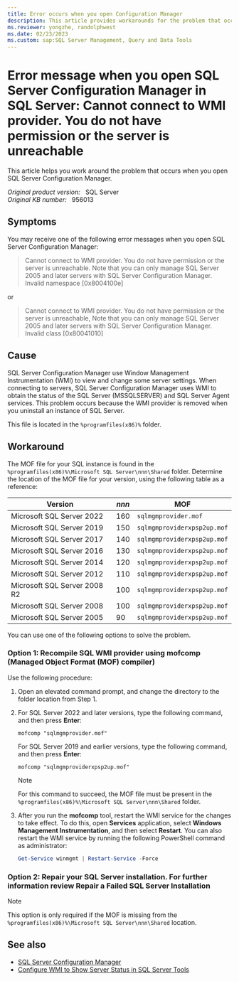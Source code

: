 ```yaml
---
title: Error occurs when you open Configuration Manager
description: This article provides workarounds for the problem that occurs when you open SQL Server Configuration Manager.
ms.reviewer: yongzhe, randolphwest
ms.date: 02/23/2023
ms.custom: sap:SQL Server Management, Query and Data Tools
---
```

# Error message when you open SQL Server Configuration Manager in SQL Server: Cannot connect to WMI provider. You do not have permission or the server is unreachable

This article helps you work around the problem that occurs when you open SQL Server Configuration Manager.

_Original product version:_ &nbsp; SQL Server  
_Original KB number:_ &nbsp; 956013

## Symptoms

You may receive one of the following error messages when you open SQL Server Configuration Manager:

> Cannot connect to WMI provider. You do not have permission or the server is unreachable. Note that you can only manage SQL Server 2005 and later servers with SQL Server Configuration Manager.  
> Invalid namespace [0x8004100e]

or

> Cannot connect to WMI provider. You do not have permission or the server is unreachable, Note that you can only manage SQL Server 2005 and later servers with SQL Server Configuration Manager.  
> Invalid class [0x80041010]

## Cause

SQL Server Configuration Manager use Window Management Instrumentation (WMI) to view and change some server settings. When connecting to servers, SQL Server Configuration Manager uses WMI to obtain the status of the SQL Server (MSSQLSERVER) and SQL Server Agent services. This problem occurs because the WMI provider is removed when you uninstall an instance of SQL Server.

This file is located in the `%programfiles(x86)%` folder.

## Workaround

The MOF file for your SQL instance is found in the `%programfiles(x86)%\Microsoft SQL Server\nnn\Shared` folder. Determine the location of the MOF file for your version, using the following table as a reference:

| Version | _nnn_ | MOF |
| --- | --- | --- |
| Microsoft SQL Server 2022 | 160 | `sqlmgmprovider.mof` |
| Microsoft SQL Server 2019 | 150 | `sqlmgmproviderxpsp2up.mof` |
| Microsoft SQL Server 2017 | 140 | `sqlmgmproviderxpsp2up.mof` |
| Microsoft SQL Server 2016 | 130 | `sqlmgmproviderxpsp2up.mof` |
| Microsoft SQL Server 2014 | 120 | `sqlmgmproviderxpsp2up.mof` |
| Microsoft SQL Server 2012 | 110 | `sqlmgmproviderxpsp2up.mof` |
| Microsoft SQL Server 2008 R2 | 100 | `sqlmgmproviderxpsp2up.mof` |
| Microsoft SQL Server 2008 | 100 | `sqlmgmproviderxpsp2up.mof` |
| Microsoft SQL Server 2005 | 90 | `sqlmgmproviderxpsp2up.mof` |

You can use one of the following options to solve the problem.

### Option 1: Recompile SQL WMI provider using mofcomp (Managed Object Format (MOF) compiler)

Use the following procedure:

1. Open an elevated command prompt, and change the directory to the folder location from Step 1.

1. For SQL Server 2022 and later versions, type the following command, and then press **Enter**:

    ```console
    mofcomp "sqlmgmprovider.mof"
    ```

   For SQL Server 2019 and earlier versions, type the following command, and then press **Enter**:

    ```console
    mofcomp "sqlmgmproviderxpsp2up.mof"
    ```

    > [!NOTE]  
    > For this command to succeed, the MOF file must be present in the `%programfiles(x86)%\Microsoft SQL Server\nnn\Shared` folder.

1. After you run the **mofcomp** tool, restart the WMI service for the changes to take effect. To do this, open **Services** application, select **Windows Management Instrumentation**, and then select **Restart**. You can also restart the WMI service by running the following PowerShell command as administrator:

    ```PowerShell
    Get-Service winmgmt | Restart-Service -Force
    ```

### Option 2: Repair your SQL Server installation. For further information review Repair a Failed SQL Server Installation

> [!NOTE]  
> This option is only required if the MOF is missing from the `%programfiles(x86)%\Microsoft SQL Server\nnn\Shared` location.

## See also

- [SQL Server Configuration Manager](/sql/relational-databases/sql-server-configuration-manager)
- [Configure WMI to Show Server Status in SQL Server Tools](/sql/ssms/configure-wmi-to-show-server-status-in-sql-server-tools)
